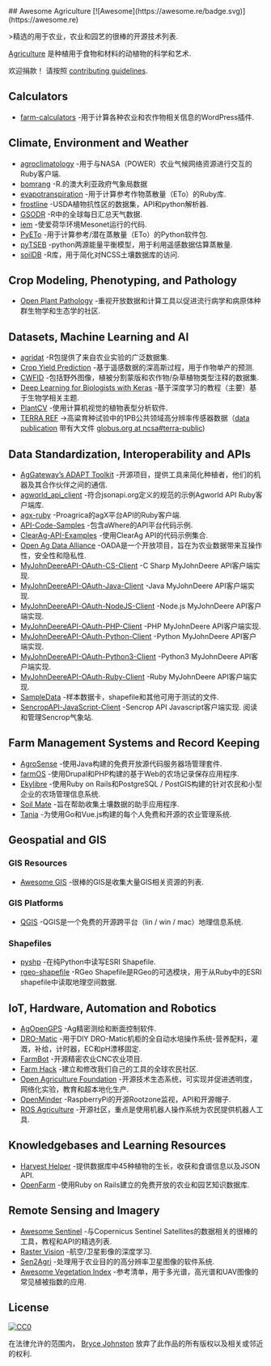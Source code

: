 <div class="github-widget" data-repo="brycejohnston/awesome-agriculture"></div>
<script async src="https://pagead2.googlesyndication.com/pagead/js/adsbygoogle.js"></script><ins class="adsbygoogle" style="display:block" data-ad-client="ca-pub-6890694312814945" data-ad-slot="5473692530" data-ad-format="auto"  data-full-width-responsive="true"></ins><script>(adsbygoogle = window.adsbygoogle || []).push({});</script>
## Awesome Agriculture [![Awesome](https://awesome.re/badge.svg)](https://awesome.re)

&gt;精选的用于农业，农业和园艺的很棒的开源技术列表.

[Agriculture](https://en.wikipedia.org/wiki/Agriculture) 是种植用于食物和材料的动植物的科学和艺术.

欢迎捐款！ 请按照 [contributing guidelines](https://github.com/beaorn/awesome-agriculture/blob/master/contributing.md).



## Calculators

- [farm-calculators](https://github.com/brycejohnston/farm-calculators) -用于计算各种农业和农作物相关信息的WordPress插件.

## Climate, Environment and Weather

- [agroclimatology](https://github.com/brycejohnston/agroclimatology) -用于与NASA（POWER）农业气候网络资源进行交互的Ruby客户端.
- [bomrang](https://github.com/ropensci/bomrang) -R.的澳大利亚政府气象局数据
- [evapotranspiration](https://github.com/brycejohnston/evapotranspiration) -用于计算参考作物蒸散量（ETo）的Ruby库.
- [frostline](https://github.com/waldoj/frostline) -USDA植物抗性区的数据集，API和python解析器.
- [GSODR](https://github.com/ropensci/GSODR) -R中的全球每日汇总天气数据.
- [iem](https://github.com/akrherz/iem) -使爱荷华环境Mesonet运行的代码.
- [PyETo](https://github.com/woodcrafty/PyETo) -用于计算参考/潜在蒸散量（ETo）的Python软件包.
- [pyTSEB](https://github.com/hectornieto/pyTSEB) -python两源能量平衡模型，用于利用遥感数据估算蒸散量.
- [soilDB](https://github.com/ncss-tech/soilDB) -R库，用于简化对NCSS土壤数据库的访问.

## Crop Modeling, Phenotyping, and Pathology

- [Open Plant Pathology](https://www.openplantpathology.org/) -重视开放数据和计算工具以促进流行病学和病原体种群生物学和生态学的社区.

## Datasets, Machine Learning and AI

- [agridat](https://github.com/kwstat/agridat) -R包提供了来自农业实验的广泛数据集.
- [Crop Yield Prediction](https://github.com/JiaxuanYou/crop_yield_prediction) -基于遥感数据的深高斯过程，用于作物单产的预测.
- [CWFID](https://github.com/cwfid/dataset) -包括野外图像，植被分割蒙版和农作物/杂草植物类型注释的数据集.
- [Deep Learning for Biologists with Keras](https://github.com/totti0223/deep_learning_for_biologists_with_keras) -基于深度学习的教程（主要）基于生物学相关主题.
- [PlantCV](https://github.com/danforthcenter/plantcv) -使用计算机视觉的植物表型分析软件.
- [TERRA REF](https://terraref.org) -&gt;高粱育种试验中的1PB公共领域高分辨率传感器数据（[data publication](https://doi.org/10.5061/dryad.4b8gtht99) 带有大文件 [globus.org at ncsa#terra-public](https://app.globus.org/file-manager?origin_id=e8feaff4-96cd-11ea-bf90-0e6cccbb0103&origin_path=%2F))

## Data Standardization, Interoperability and APIs

- [AgGateway’s ADAPT Toolkit](https://adaptframework.org) -开源项目，提供工具来简化种植者，他们的机器及其合作伙伴之间的通信.
- [agworld_api_client](https://github.com/agworld/agworld_api_client) -符合jsonapi.org定义的规范的示例Agworld API Ruby客户端库.
- [agx-ruby](https://github.com/brycejohnston/agx-ruby) -Proagrica的agX平台API的Ruby客户端.
- [API-Code-Samples](https://github.com/aWhereAPI/API-Code-Samples) -包含aWhere的API平台代码示例.
- [ClearAg-API-Examples](https://github.com/IterisClearAg/ClearAg-API-Examples) -使用ClearAg API的代码示例集合.
- [Open Ag Data Alliance](https://github.com/oada) -OADA是一个开放项目，旨在为农业数据带来互操作性，安全性和隐私性.
- [MyJohnDeereAPI-OAuth-CS-Client](https://github.com/JohnDeere/MyJohnDeereAPI-OAuth-CS-Client) -C Sharp MyJohnDeere API客户端实现.
- [MyJohnDeereAPI-OAuth-Java-Client](https://github.com/JohnDeere/MyJohnDeereAPI-OAuth-Java-Client) -Java MyJohnDeere API客户端实现.
- [MyJohnDeereAPI-OAuth-NodeJS-Client](https://github.com/JohnDeere/MyJohnDeereAPI-OAuth-NodeJS-Client) -Node.js MyJohnDeere API客户端实现.
- [MyJohnDeereAPI-OAuth-PHP-Client](https://github.com/JohnDeere/MyJohnDeereAPI-OAuth-PHP-Client) -PHP MyJohnDeere API客户端实现.
- [MyJohnDeereAPI-OAuth-Python-Client](https://github.com/JohnDeere/MyJohnDeereAPI-OAuth-Python-Client) -Python MyJohnDeere API客户端实现.
- [MyJohnDeereAPI-OAuth-Python3-Client](https://github.com/JohnDeere/MyJohnDeereAPI-OAuth-Python3-Client) -Python3 MyJohnDeere API客户端实现.
- [MyJohnDeereAPI-OAuth-Ruby-Client](https://github.com/JohnDeere/MyJohnDeereAPI-OAuth-Ruby-Client) -Ruby MyJohnDeere API客户端实现.
- [SampleData](https://github.com/JohnDeere/SampleData) -样本数据卡，shapefile和其他可用于测试的文件.
- [SencropAPI-JavaScript-Client](https://github.com/sencrop/sencrop-js-api-client)  -Sencrop API Javascript客户端实现. 阅读和管理Sencrop气象站.

## Farm Management Systems and Record Keeping

- [AgroSense](https://bitbucket.org/corizon/agrosense) -使用Java构建的免费开放源代码服务器场管理套件.
- [farmOS](https://github.com/farmOS/farmOS) -使用Drupal和PHP构建的基于Web的农场记录保存应用程序.
- [Ekylibre](https://github.com/ekylibre/ekylibre) -使用Ruby on Rails和PostgreSQL / PostGIS构建的针对农民和小型企业的农场管理信息系统.
- [Soil Mate](https://github.com/Open-Source-Agriculture/soil_mate) -旨在帮助收集土壤数据的助手应用程序.
- [Tania](https://github.com/Tanibox/tania-core) -为使用Go和Vue.js构建的每个人免费和开源的农业管理系统.

## Geospatial and GIS

### GIS Resources

- [Awesome GIS](https://github.com/sshuair/awesome-gis) -很棒的GIS是收集大量GIS相关资源的列表.

### GIS Platforms

- [QGIS](https://qgis.org) -QGIS是一个免费的开源跨平台（lin / win / mac）地理信息系统.

### Shapefiles

- [pyshp](https://github.com/GeospatialPython/pyshp) -在纯Python中读写ESRI Shapefile.
- [rgeo-shapefile](https://github.com/rgeo/rgeo-shapefile) -RGeo Shapefile是RGeo的可选模块，用于从Ruby中的ESRI shapefile中读取地理空间数据.

## IoT, Hardware, Automation and Robotics

- [AgOpenGPS](https://github.com/farmerbriantee/AgOpenGPS) -Ag精密测绘和断面控制软件.
- [DRO-Matic](https://github.com/drolsen/DRO-Matic) -用于DIY DRO-Matic机柜的全自动水培操作系统-营养配料，灌溉，补给，计时器，EC和pH漂移固定.
- [FarmBot](https://github.com/farmbot) -开源精密农业CNC农业项目.
- [Farm Hack](https://farmhack.org/tools) -建立和修改我们自己的工具的全球农民社区.
- [Open Agriculture Foundation](https://github.com/OpenAgricultureFoundation) -开源技术生态系统，可实现并促进透明度，网络化实验，教育和超本地化生产.
- [OpenMinder](https://github.com/autogrow/openminder) -RaspberryPi的开源Rootzone监视，API和开源帽子.
- [ROS Agriculture](http://rosagriculture.org/) -开源社区，重点是使用机器人操作系统为农民提供机器人工具. 

## Knowledgebases and Learning Resources

- [Harvest Helper](https://github.com/damwhit/harvest_helper) -提供数据库中45种植物的生长，收获和食谱信息以及JSON API.
- [OpenFarm](https://github.com/openfarmcc/OpenFarm) -使用Ruby on Rails建立的免费开放的农业和园艺知识数据库.

## Remote Sensing and Imagery

- [Awesome Sentinel](https://github.com/Fernerkundung/awesome-sentinel) -与Copernicus Sentinel Satellites的数据相关的很棒的工具，教程和API的精选列表.
- [Raster Vision](https://github.com/azavea/raster-vision) -航空/卫星影像的深度学习.
- [Sen2Agri](https://github.com/Sen2Agri/Sen2Agri-System) -处理用于农业目的的高分辨率卫星图像的软件系统.
- [Awesome Vegetation Index](https://github.com/px39n/Awesome-Vegetation-Index) -参考清单，用于多光谱，高光谱和UAV图像的常见植被指数的应用.

## License

[![CC0](http://mirrors.creativecommons.org/presskit/buttons/88x31/svg/cc-zero.svg)](https://creativecommons.org/publicdomain/zero/1.0/)

在法律允许的范围内， [Bryce Johnston](https://github.com/brycejohnston) 放弃了此作品的所有版权以及相关或邻近的权利.
